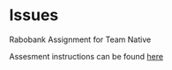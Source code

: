 # Issues
 Rabobank Assignment for Team Native

Assesment instructions can be found [here](Rabobank%20Assignment%20for%20Team%20Native.pdf)
